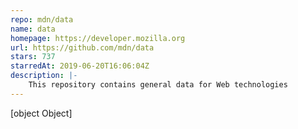 ```yaml
---
repo: mdn/data
name: data
homepage: https://developer.mozilla.org
url: https://github.com/mdn/data
stars: 737
starredAt: 2019-06-20T16:06:04Z
description: |-
    This repository contains general data for Web technologies
---
```


[object Object]
